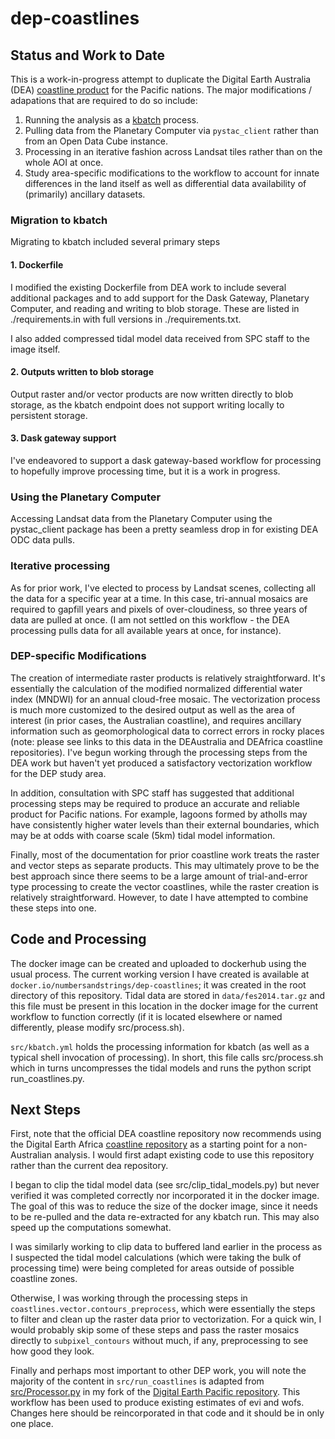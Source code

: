 # dep-coastlines

## Status and Work to Date

This is a work-in-progress attempt to duplicate the Digital Earth Australia
(DEA) [coastline product](https://github.com/GeoscienceAustralia/dea-coastlines)
for the Pacific nations. The major modifications / adapations that are required to do so include:

1. Running the analysis as a [kbatch](https://github.com/kbatch-dev/kbatch)
   process.
2. Pulling data from the Planetary Computer via `pystac_client` rather than from
   an Open Data Cube instance.
3. Processing in an iterative fashion across Landsat tiles rather than on the
   whole AOI at once.
4. Study area-specific modifications to the workflow to account for innate
   differences in the land itself as well as differential data availability of
   (primarily) ancillary datasets.

### Migration to kbatch

Migrating to kbatch included several primary steps

#### 1. Dockerfile

I modified the existing Dockerfile from DEA work to include several additional
packages and to add support for the Dask Gateway, Planetary Computer, and
reading and writing to blob storage. These are listed in ./requirements.in with
full versions in ./requirements.txt.

I also added compressed tidal model data received from SPC staff to the image
itself.

#### 2. Outputs written to blob storage

Output raster and/or vector products are now written directly to blob storage,
as the kbatch endpoint does not support writing locally to persistent storage.

#### 3. Dask gateway support

I've endeavored to support a dask gateway-based workflow for processing to
hopefully improve processing time, but it is a work in progress.

### Using the Planetary Computer

Accessing Landsat data from the Planetary Computer using the pystac_client
package has been a pretty seamless drop in for existing DEA ODC data pulls.

### Iterative processing

As for prior work, I've elected to process by Landsat scenes, collecting all the
data for a specific year at a time. In this case, tri-annual mosaics are
required to gapfill years and pixels of over-cloudiness, so three years of data
are pulled at once. (I am not settled on this workflow - the DEA processing
pulls data for all available years at once, for instance).

### DEP-specific Modifications

The creation of intermediate raster products is relatively straightforward. It's
essentially the calculation of the modified normalized differential water index
(MNDWI) for an annual cloud-free mosaic. The vectorization process is much more
customized to the desired output as well as the area of interest (in prior
cases, the Australian coastline), and requires ancillary information such as
geomorphological data to correct errors in rocky places (note: please see links
to this data in the DEAustralia and DEAfrica coastline repositories). I've begun
working through the processing steps from the DEA work but haven't yet produced
a satisfactory vectorization workflow for the DEP study area.

In addition, consultation with SPC staff has suggested that additional
processing steps may be required to produce an accurate and reliable product for
Pacific nations. For example, lagoons formed by atholls may have consistently
higher water levels than their external boundaries, which may be at odds with
coarse scale (5km) tidal model information.

Finally, most of the documentation for prior coastline work treats the raster
and vector steps as separate products. This may ultimately prove to be the best
approach since there seems to be a large amount of trial-and-error type
processing to create the vector coastlines, while the raster creation is
relatively straightforward. However, to date I have attempted to combine these
steps into one.

## Code and Processing

The docker image can be created and uploaded to dockerhub using the usual
process. The current working version I have created is available at
`docker.io/numbersandstrings/dep-coastlines`; it was created in the root
directory of this repository. Tidal data are stored in `data/fes2014.tar.gz` and
this file must be present in this location in the docker image for the current
workflow to function correctly (if it is located elsewhere or named differently,
please modify src/process.sh).

`src/kbatch.yml` holds the processing information for kbatch (as well as a
typical shell invocation of processing). In short, this file calls
src/process.sh which in turns uncompresses the tidal models and runs the python
script run_coastlines.py.

## Next Steps

First, note that the official DEA coastline repository now recommends using the
Digital Earth Africa [coastline
repository](https://github.com/digitalearthafrica/deafrica-coastlines/) as a
starting point for a non-Australian analysis. I would first adapt existing code
to use this repository rather than the current dea repository.

I began to clip the tidal model data (see src/clip_tidal_models.py) but never
verified it was completed correctly nor incorporated it in the docker image. The
goal of this was to reduce the size of the docker image, since it needs to be
re-pulled and the data re-extracted for any kbatch run. This may also speed up
the computations somewhat.

I was similarly working to clip data to buffered land earlier in the process as
I suspected the tidal model calculations (which were taking the bulk of
processing time) were being completed for areas outside of possible coastline
zones.

Otherwise, I was working through the processing steps in
`coastlines.vector.contours_preprocess`, which were essentially the steps to
filter and clean up the raster data prior to vectorization. For a quick win, I
would probably skip some of these steps and pass the raster mosaics directly to
`subpixel_contours` without much, if any, preprocessing to see how good they
look.

Finally and perhaps most important to other DEP work, you will note the majority
of the content in `src/run_coastlines` is adapted from
[src/Processor.py](https://github.com/jessjaco/DigitalEarthPacific/blob/dev/jesse/src/Processor.py)
in my fork of the [Digital Earth Pacific
repository](https://github.com/PacificCommunity/DigitalEarthPacific). This
workflow has been used to produce existing estimates of evi and wofs. Changes
here should be reincorporated in that code and it should be in only one place.
